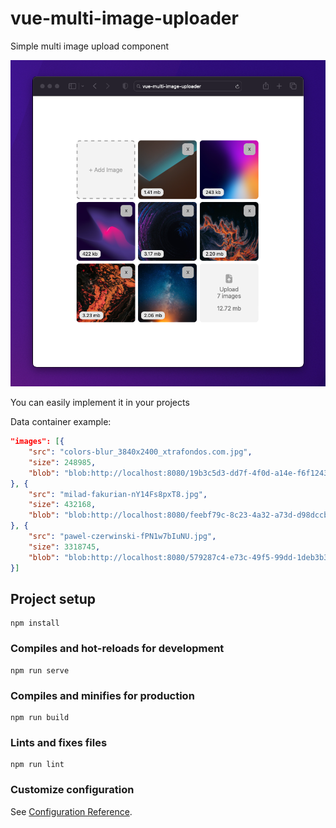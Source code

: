 # vue-multi-image-uploader
Simple multi image upload component

![vue-multi-image-upload.png](src%2Fassets%2Fvue-multi-image-upload.png)

You can easily implement it in your projects

Data container example:

```json
"images": [{
    "src": "colors-blur_3840x2400_xtrafondos.com.jpg",
    "size": 248985,
    "blob": "blob:http://localhost:8080/19b3c5d3-dd7f-4f0d-a14e-f6f124379595"
}, {
    "src": "milad-fakurian-nY14Fs8pxT8.jpg",
    "size": 432168,
    "blob": "blob:http://localhost:8080/feebf79c-8c23-4a32-a73d-d98dccbea2c6"
}, {
    "src": "pawel-czerwinski-fPN1w7bIuNU.jpg",
    "size": 3318745,
    "blob": "blob:http://localhost:8080/579287c4-e73c-49f5-99dd-1deb3b3f3c57"
}]
```

## Project setup
```
npm install
```

### Compiles and hot-reloads for development
```
npm run serve
```

### Compiles and minifies for production
```
npm run build
```

### Lints and fixes files
```
npm run lint
```

### Customize configuration
See [Configuration Reference](https://cli.vuejs.org/config/).
